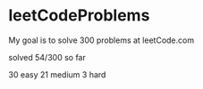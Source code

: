 # leetCodeProblems
My goal is to solve 300 problems at leetCode.com

solved 54/300 so far

30 easy
21 medium
3 hard
